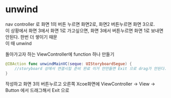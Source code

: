 # unwind 

nav controller 로 화면 1의 버튼 누르면 화면2로, 화면2 버튼누르면 화면 3으로.  
이 상황에서 화면 3에서 화면 1로 가고싶으면, 화면 3에서 버튼누르면 화면 1로 보내면 안된다. 한번 더 쌓이기 때문  
이 때 unwind

돌아가고자 하는 ViewController에 function 하나 만들기

```swift
@IBAction func unwindMainVC(seque: UIStoryboardSegue) {
    //storyboard 상에서 연결시킬 준비 완료 이거 안만들면 Exit 으로 drag가 안된다.
}

```

작성하고 화면 3의 버튼누르고 오른쪽 Xcoe화면에 ViewController -> View -> Button 에서 드래그해서 Exit 으로 